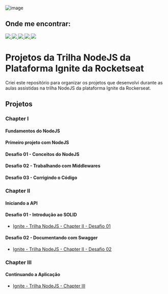 
![image](https://user-images.githubusercontent.com/12506432/200095043-28b37a18-216d-4304-a492-57f42bc33246.png)

## Onde me encontrar:

<div align="left">
    <a href = "mailto:claudneysartisessa@gmail.com">
      <img src="https://img.shields.io/badge/-claudneysessa-%23333?style=flat&logo=gmail&logoColor=white" target="_blank">
    </a>
    <a href="https://www.linkedin.com/in/claudneysessa/" target="_blank">
      <img src="https://img.shields.io/badge/-claudneysessa-%230077B5?style=flat&logo=linkedin&logoColor=white" target="_blank">
    </a>
    <a href="https://instagram.com/claudneysessa" target="_blank">
      <img src="https://img.shields.io/badge/-claudneysessa-%23E4405F?style=flat&logo=instagram&logoColor=white" target="_blank">
    </a>
    <a href="https://www.youtube.com/channel/UC52P3HVpmOMHjkmIhcjLRyQ" target="_blank">
      <img src="https://img.shields.io/badge/-claudneysessa-FF0000?style=flat&logo=youtube&logoColor=white" target="_blank">
    </a>
    <a href="https://medium.com/@claudneysartisessa" target="_blank">
      <img src="https://img.shields.io/badge/-claudneysessa-%2312100E.svg?&style=flat&logo=medium&logoColor=white" target="_blank"/>
    </a>
</div>

# Projetos da Trilha NodeJS da Plataforma Ignite da Rocketseat

Criei este repositório para organizar os projetos que desenvolvi durante as aulas assistidas na trilha NodeJS da plataforma Ignite da Rockerseat.

## Projetos

### Chapter I

#### Fundamentos do NodeJS

#### Primeiro projeto com NodeJS

#### Desafio 01 - Conceitos do NodeJS

#### Desafio 02 - Trabalhando com Middlewares

#### Desafio 03 - Corrigindo o Código

### Chapter II

#### Iniciando a API

#### Desafio 01 - Introdução ao SOLID

- [Ignite - Trilha NodeJS - Chapter II - Desafio 01](https://github.com/claudneysessa/ignite-nodejs-c02-d01)

#### Desafio 02 - Documentando com Swagger

- [Ignite - Trilha NodeJS - Chapter II - Desafio 02](https://github.com/claudneysessa/ignite-nodejs-c02-d01)

### Chapter III

#### Continuando a Aplicação

- [Ignite - Trilha NodeJS - Chapter III](https://github.com/claudneysessa/ignite-nodejs-c03)
